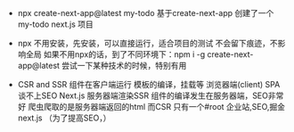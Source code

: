 - npx create-next-app@latest  my-todo
    基于create-next-app 创建了一个my-todo next.js 项目
- npx 
    不用安装，先安装，可以直接运行，适合项目的测试
    不会留下痕迹，不影响全局 
    如果不用npx的话，到了不同环境下：npm i -g create-next-app@latest
    尝试一下某种技术的时候，特别有用

- CSR and SSR
    组件在客户端运行 模板的编译，挂载等 浏览器端(client) SPA 谈不上SEO
    Next.js 服务器端渲染SSR 组件的编译发生在服务器端，SEO非常好 
    爬虫爬取的是服务器端返回的html 而CSR 只有一个#root 
    企业站,SEO,掘金 next.js （为了提高SEO，）